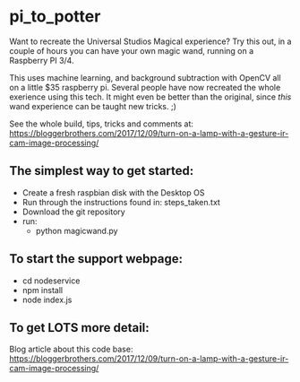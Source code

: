 # pi_to_potter
Want to recreate the Universal Studios Magical experience?  Try this out, in a couple of hours you can have your own magic wand, running on a Raspberry PI 3/4.

This uses machine learning, and background subtraction with OpenCV all on a little $35 raspberry pi.  Several people have now recreated the whole exerience using this tech.  It might even be better than the original, since *this* wand experience can be taught new tricks. ;)

See the whole build, tips, tricks and comments at: https://bloggerbrothers.com/2017/12/09/turn-on-a-lamp-with-a-gesture-ir-cam-image-processing/

## The simplest way to get started:
- Create a fresh raspbian disk with the Desktop OS
- Run through the instructions found in: steps_taken.txt
- Download the git repository
- run:
  - python magicwand.py

## To start the support webpage:
- cd nodeservice
- npm install
- node index.js 

## To get LOTS more detail:
Blog article about this code base:
https://bloggerbrothers.com/2017/12/09/turn-on-a-lamp-with-a-gesture-ir-cam-image-processing/


